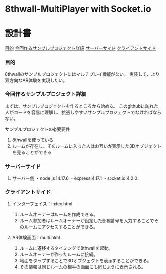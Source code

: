 # 8thwall-MultiPlayer with Socket.io

# 設計書

[目的](#目的)
[今回作るサンプルプロジェクト詳細](#今回作るサンプルプロジェクト詳細)
[サーバーサイド](#サーバーサイド)
[クライアントサイド](#クライアントサイド)

### 目的
8thwallのサンプルプロジェクトにはマルチプレイ機能がない。
実装して、より双方向なAR体験を実現したい。

### 今回作るサンプルプロジェクト詳細
まずは、サンプルプロジェクトを作るところから始める。
このgithubに訪れた人がコードを容易に理解し、拡張しやすいサンプルプロジェクトでなければならない。

サンプルプロジェクトの必要要件
1. 8thwallを使っている
2. ルームが存在し、そのルームに入った人はお互いが表示した3Dオブジェクトを見ることができる


### サーバーサイド
1. サーバー側
・node.js:14.17.6
・express:4.17.1
・socket.io:4.2.0


### クライアントサイド
1. インターフェイス：index.html
    1. ルームオーナーはルームを作成できる。
    2. ルーム参加者はルームオーナーが設定した部屋番号を入力することでそのルームにアクセスすることができる。

2. AR体験画面：multi.html
    1. ルームに遷移するタイミングで8thwallを起動。
    2. ルームオーナーが作ったルームに接続。
    3. 地面をタップすることで3Dオブジェクトを表示することができる。
    4. その情報は同じルームの相手の画面にも同じように表示される。